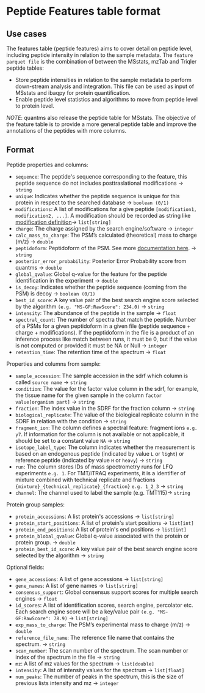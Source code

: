 # Peptide Features table format

## Use cases

The features table (peptide features) aims to cover detail on peptide level, including peptide intensity in relation to the sample metadata. The `feature parquet file` is the combination of between the MSstats, mzTab and Triqler peptide tables:

- Store peptide intensities in relation to the sample metadata to perform down-stream analysis and integration. This file can be used as input of MSstats and ibaqpy for protein quantification. 
- Enable peptide level statistics and algorithms to move from peptide level to protein level.

*NOTE*: quantms also release the peptide table for MSstats. The objective of the feature table is to provide a more general peptide table and improve the annotations of the peptides with more columns. 

## Format

Peptide properties and columns: 

- `sequence`: The peptide's sequence corresponding to the feature, this peptide sequence do not includes posttraslational modifications -> `string`
- `unique`: Indicates whether the peptide sequence is unique for this protein in respect to the searched database -> `boolean (0/1)`
- `modifications`: A list of modifications for a give peptide `[modification1, modification2, ...]`. A modification should be recorded as string like [modification definition](README.md#modifications)-> `list[string]`
- `charge`: The charge assigned by the search engine/software -> `integer`
- `calc_mass_to_charge`: The PSM’s calculated (theoretical) mass to charge (m/z) -> `double`
- `peptidoform`: Peptidoform of the PSM. See more [documentation here](README.md#peptidoform). -> `string`
- `posterior_error_probability`: Posterior Error Probability score from quantms -> `double`
- `global_qvalue`: Global q-value for the feature for the peptide identification in the experiment -> `double`
- `is_decoy`: Indicates whether the peptide sequence (coming from the PSM) is decoy -> `boolean (0/1)`
- `best_id_score`: A key value pair of the best search engine score selected by the algorithm `(e.g. "MS-GF:RawScore": 234.0)` -> `string`
- `intensity`: The abundance of the peptide in the sample -> `float`
- `spectral_count`: The number of spectra that match the peptide. Number of a PSMs for a given peptidoform in a given file (peptide sequence + charge + modifications). If the peptidoform in the file is a product of an inference process like match between runs, it must be 0, but if the value is not computed or provided it must be NA or Null -> `integer` 
- `retention_time`: The retention time of the spectrum -> `float`

Properties and columns from sample: 

- `sample_accession`: The sample accession in the sdrf which column is called `source name` -> `string`
- `condition`: The value for the factor value column in the sdrf, for example, the tissue name for the given sample in the column `factor value[organism part]` -> `string`
- `fraction`: The index value in the SDRF for the fraction column -> `string`
- `biological_replicate`: The value of the biological replicate column in the SDRF in relation with the condition -> `string`
- `fragment_ion`: The column defines a spectral feature: fragment ions `e.g. y7`. If information for the column is not available or not applicable, it should be set to a constant value `NA` -> `string`
- `isotope_label_type`: The column indicates whether the measurement is based on an endogenous peptide (indicated by value `L` or `light`) or reference peptide (indicated by value `H` or `heavy`) -> `string`
- `run`: The column stores IDs of mass spectrometry runs for LFQ experiments `e.g. 1`. For TMT/iTRAQ experiments, it is a identifier of mixture combined with technical replicate and fractions `{mixture}_{technical_replicate}_{fraction}` `e.g. 1_2_3` -> `string`
- `channel`: The channel used to label the sample (e.g. TMT115)-> `string`

Protein group samples: 
- `protein_accessions`: A list protein's accessions -> `list[string]` 
- `protein_start_positions`: A list of protein's start positions -> `list[int]`
- `protein_end_positions`: A list of protein's end positions -> `list[int]`
- `protein_blobal_qvalue`: Global q-value associated with the protein or protein group. -> `double`
- `protein_best_id_score`: A key value pair of the best search engine score selected by the algorithm -> `string`

Optional fields:

- `gene_accessions`: A list of gene accessions -> `list[string]`
- `gene_names`: A list of gene names -> `list[string]`
- `consensus_support`: Global consensus support scores for multiple search engines -> `float`
- `id_scores`: A list of identification scores, search engine, percolator etc. Each search engine score will be a key/value pair `(e.g. "MS-GF:RawScore": 78.9)` -> `list[string]`
- `exp_mass_to_charge`: The PSM’s experimental mass to charge (m/z) -> `double`
- `reference_file_name`: The reference file name that contains the spectrum. -> `string` 
- `scan_number`: The scan number of the spectrum. The scan number or index of the spectrum in the file -> `string` 
- `mz`: A list of mz values for the spectrum -> `list[double]`
- `intensity`: A list of intensity values for the spectrum ->  `list[float]`
- `num_peaks`: The number of peaks in the spectrum, this is the size of previous lists intensity and mz -> `integer`

